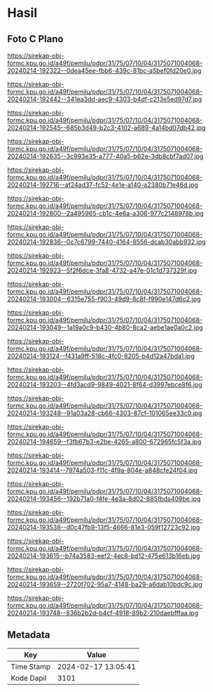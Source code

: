 # Hasil

## Foto C Plano

https://sirekap-obj-formc.kpu.go.id/a49f/pemilu/pdpr/31/75/07/10/04/3175071004068-20240214-192322--0dea45ee-fbb6-439c-81bc-a5bef0fd20e0.jpg

https://sirekap-obj-formc.kpu.go.id/a49f/pemilu/pdpr/31/75/07/10/04/3175071004068-20240214-192442--341ea3dd-aec9-4303-b4df-c213e5ed97d7.jpg

https://sirekap-obj-formc.kpu.go.id/a49f/pemilu/pdpr/31/75/07/10/04/3175071004068-20240214-192545--685b3d49-b2c3-4102-a689-4a14bd07db42.jpg

https://sirekap-obj-formc.kpu.go.id/a49f/pemilu/pdpr/31/75/07/10/04/3175071004068-20240214-192635--3c993e35-a777-40a5-b62e-3db8cbf7ad07.jpg

https://sirekap-obj-formc.kpu.go.id/a49f/pemilu/pdpr/31/75/07/10/04/3175071004068-20240214-192716--af24ad37-fc52-4e1e-a140-a2380b71e46d.jpg

https://sirekap-obj-formc.kpu.go.id/a49f/pemilu/pdpr/31/75/07/10/04/3175071004068-20240214-192800--2a495965-cb1c-4e6a-a306-977c2148978b.jpg

https://sirekap-obj-formc.kpu.go.id/a49f/pemilu/pdpr/31/75/07/10/04/3175071004068-20240214-192836--0c7c6799-7440-4164-8556-dcab30abb932.jpg

https://sirekap-obj-formc.kpu.go.id/a49f/pemilu/pdpr/31/75/07/10/04/3175071004068-20240214-192923--5f2f6dce-3fa8-4732-a47e-01c1d737329f.jpg

https://sirekap-obj-formc.kpu.go.id/a49f/pemilu/pdpr/31/75/07/10/04/3175071004068-20240214-193004--6315e755-f903-49d9-8c8f-f990e147d6c2.jpg

https://sirekap-obj-formc.kpu.go.id/a49f/pemilu/pdpr/31/75/07/10/04/3175071004068-20240214-193049--1a19a0c9-b430-4b80-8ca2-aebe1ae0a0c2.jpg

https://sirekap-obj-formc.kpu.go.id/a49f/pemilu/pdpr/31/75/07/10/04/3175071004068-20240214-193124--f431a9ff-518c-4fc0-8205-b4d12a47bda1.jpg

https://sirekap-obj-formc.kpu.go.id/a49f/pemilu/pdpr/31/75/07/10/04/3175071004068-20240214-193203--4fd3acd9-9849-4021-8f64-d3997ebce8f6.jpg

https://sirekap-obj-formc.kpu.go.id/a49f/pemilu/pdpr/31/75/07/10/04/3175071004068-20240214-193248--91a03a28-cb66-4303-87cf-101065ee33c0.jpg

https://sirekap-obj-formc.kpu.go.id/a49f/pemilu/pdpr/31/75/07/10/04/3175071004068-20240214-194659--f3fb67b3-e2be-4265-a800-672965fc5f3a.jpg

https://sirekap-obj-formc.kpu.go.id/a49f/pemilu/pdpr/31/75/07/10/04/3175071004068-20240214-193414--7974a503-f11c-4f9a-804e-a848cfe24f04.jpg

https://sirekap-obj-formc.kpu.go.id/a49f/pemilu/pdpr/31/75/07/10/04/3175071004068-20240214-193456--192b71a0-f4fe-4e3a-8d02-885fbda409be.jpg

https://sirekap-obj-formc.kpu.go.id/a49f/pemilu/pdpr/31/75/07/10/04/3175071004068-20240214-193538--d0c47fb9-13f5-4666-81e3-059f12723c92.jpg

https://sirekap-obj-formc.kpu.go.id/a49f/pemilu/pdpr/31/75/07/10/04/3175071004068-20240214-193615--b74a3583-eef2-4ec8-bd12-475e613b16eb.jpg

https://sirekap-obj-formc.kpu.go.id/a49f/pemilu/pdpr/31/75/07/10/04/3175071004068-20240214-193659--2720f702-95a7-4148-ba29-a6dab10bdc9c.jpg

https://sirekap-obj-formc.kpu.go.id/a49f/pemilu/pdpr/31/75/07/10/04/3175071004068-20240214-193748--836b2b2d-b4cf-4918-89b2-210daebfffaa.jpg


## Metadata

| Key        | Value               |
| ---------- | ------------------- |
| Time Stamp | 2024-02-17 13:05:41 |
| Kode Dapil | 3101                |



